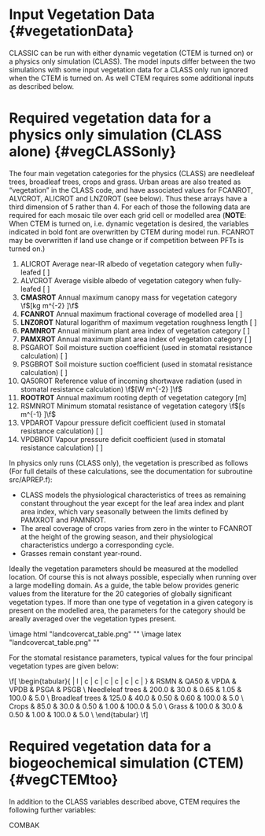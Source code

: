 # Input Vegetation Data {#vegetationData}

CLASSIC can be run with either dynamic vegetation (CTEM is turned on) or a physics only simulation (CLASS). The model inputs differ between the two simulations with some input vegetation data for a CLASS only run ignored when the CTEM is turned on. As well CTEM requires some additional inputs as described below.

# Required vegetation data for a physics only simulation (CLASS alone) {#vegCLASSonly}

The four main vegetation categories for the physics (CLASS) are needleleaf trees, broadleaf trees, crops and grass. Urban areas are also treated as “vegetation” in the CLASS code, and have associated values for FCANROT, ALVCROT, ALICROT and LNZ0ROT (see below). Thus these arrays have a third dimension of 5 rather than 4. For each of those the following data are required for each mosaic tile over each grid cell or modelled area (**NOTE**: When CTEM is turned on, i.e. dynamic vegetation is desired, the variables indicated in bold font are overwritten by CTEM during model run. FCANROT may be overwritten if land use change or if competition between PFTs is turned on.)

 1. ALICROT Average near-IR albedo of vegetation category when fully-leafed [ ]
 2. ALVCROT Average visible albedo of vegetation category when fully-leafed [ ]
 3. **CMASROT** Annual maximum canopy mass for vegetation category \f$[kg m^{-2} ]\f$
 4. **FCANROT** Annual maximum fractional coverage of modelled area [ ]
 5. **LNZ0ROT** Natural logarithm of maximum vegetation roughness length [ ]
 6. **PAMNROT** Annual minimum plant area index of vegetation category [ ]
 7. **PAMXROT** Annual maximum plant area index of vegetation category [ ]
 8. PSGAROT Soil moisture suction coefficient (used in stomatal resistance calculation) [ ]
 9. PSGBROT Soil moisture suction coefficient (used in stomatal resistance calculation) [ ]
 10. QA50ROT Reference value of incoming shortwave radiation (used in stomatal resistance calculation) \f$[W m^{-2} ]\f$
 11. **ROOTROT** Annual maximum rooting depth of vegetation category [m]
 12. RSMNROT Minimum stomatal resistance of vegetation category \f$[s m^{-1} ]\f$
 13. VPDAROT Vapour pressure deficit coefficient (used in stomatal resistance calculation) [ ]
 14. VPDBROT Vapour pressure deficit coefficient (used in stomatal resistance calculation) [ ]

In physics only runs (CLASS only), the vegetation is prescribed as follows (For full details of these calculations, see the documentation for subroutine src/APREP.f):
- CLASS models the physiological characteristics of trees as remaining constant throughout the year except for the leaf area index and plant area index, which vary seasonally between the limits defined by PAMXROT and PAMNROT.
- The areal coverage of crops varies from zero in the winter to FCANROT at the height of the growing season, and their physiological characteristics undergo a corresponding cycle.
- Grasses remain constant year-round.

Ideally the vegetation parameters should be measured at the modelled location. Of course this is not always possible, especially when running over a large modelling domain. As a guide, the table below provides generic values from the literature for the 20 categories of globally significant vegetation types. If more than one type of vegetation in a given category is present on the modelled area, the parameters for the category should be areally averaged over the vegetation types present.

\image html "landcovercat_table.png" ""
\image latex "landcovercat_table.png" ""

For the stomatal resistance parameters, typical values for the four principal vegetation types are given below:

\f[
\begin{tabular}{ | l | c | c | c | c | c | c | }
 & RSMN & QA50 & VPDA & VPDB & PSGA & PSGB \\
Needleleaf trees & 200.0 & 30.0 & 0.65 & 1.05 & 100.0 & 5.0 \\
Broadleaf trees & 125.0 & 40.0 & 0.50 & 0.60 & 100.0 & 5.0 \\
Crops & 85.0 & 30.0 & 0.50 & 1.00 & 100.0 & 5.0 \\
Grass & 100.0 & 30.0 & 0.50 & 1.00 & 100.0 & 5.0 \\
\end{tabular}
\f]

# Required vegetation data for a biogeochemical simulation (CTEM) {#vegCTEMtoo}

In addition to the CLASS variables described above, CTEM requires the following further variables:

COMBAK
